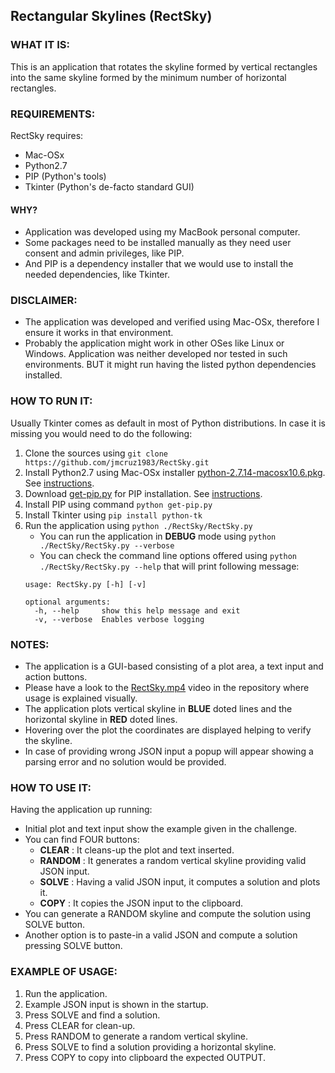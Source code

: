 ## Rectangular Skylines (RectSky)

### WHAT IT IS:
This is an application that rotates the skyline formed by vertical rectangles into the same skyline formed by the 
minimum number of horizontal rectangles.

### REQUIREMENTS:
RectSky requires:
* Mac-OSx
* Python2.7
* PIP (Python's tools)
* Tkinter (Python's de-facto standard GUI)

#### WHY?
* Application was developed using my MacBook personal computer.
* Some packages need to be installed manually as they need user consent and admin privileges, 
like PIP.
* And PIP is a dependency installer that we would use to install the needed dependencies, like Tkinter.

### DISCLAIMER:
* The application was developed and verified using Mac-OSx, therefore I ensure it works in that environment.
* Probably the application might work in other OSes like Linux or Windows. Application was neither developed nor tested in such environments. BUT it might run having the listed python dependencies installed.

### HOW TO RUN IT:
Usually Tkinter comes as default in most of Python distributions. In case it is missing you would need to do the following:
1. Clone the sources using ```git clone https://github.com/jmcruz1983/RectSky.git```
2. Install Python2.7 using Mac-OSx installer [python-2.7.14-macosx10.6.pkg](https://www.python.org/ftp/python/2.7.14/python-2.7.14-macosx10.6.pkg). See [instructions](https://www.python.org/downloads/release/python-2714/).
3. Download [get-pip.py](https://bootstrap.pypa.io/get-pip.py) for PIP installation. See [instructions](https://pip.pypa.io/en/stable/installing/).
4. Install PIP using command ```python get-pip.py```
5. Install Tkinter using ```pip install python-tk```
6. Run the application using ```python ./RectSky/RectSky.py```
    * You can run the application in **DEBUG** mode using ```python ./RectSky/RectSky.py --verbose```
    * You can check the command line options offered using ```python ./RectSky/RectSky.py --help``` that will print following message:
    ```
    usage: RectSky.py [-h] [-v]
    
    optional arguments:
      -h, --help     show this help message and exit
      -v, --verbose  Enables verbose logging
    ``` 

### NOTES:
* The application is a GUI-based consisting of a plot area, a text input and action buttons.
* Please have a look to the [RectSky.mp4](RectSky.mp4) video in the repository where usage is explained visually.
* The application plots vertical skyline in **BLUE** doted lines and the horizontal skyline in **RED** doted lines.
* Hovering over the plot the coordinates are displayed helping to verify the skyline.
* In case of providing wrong JSON input a popup will appear showing a parsing error and no solution would be provided.

### HOW TO USE IT:
Having the application up running:
* Initial plot and text input show the example given in the challenge.
* You can find FOUR buttons:
    * **CLEAR** : It cleans-up the plot and text inserted.
    * **RANDOM** : It generates a random vertical skyline providing valid JSON input.
    * **SOLVE** : Having a valid JSON input, it computes a solution and plots it. 
    * **COPY** : It copies the JSON input to the clipboard.
* You can generate a RANDOM skyline and compute the solution using SOLVE button.
* Another option is to paste-in a valid JSON and compute a solution pressing SOLVE button.

### EXAMPLE OF USAGE:
1. Run the application.
2. Example JSON input is shown in the startup.
3. Press SOLVE and find a solution.
4. Press CLEAR for clean-up.
5. Press RANDOM to generate a random vertical skyline.
6. Press SOLVE to find a solution providing a horizontal skyline.
7. Press COPY to copy into clipboard the expected OUTPUT.